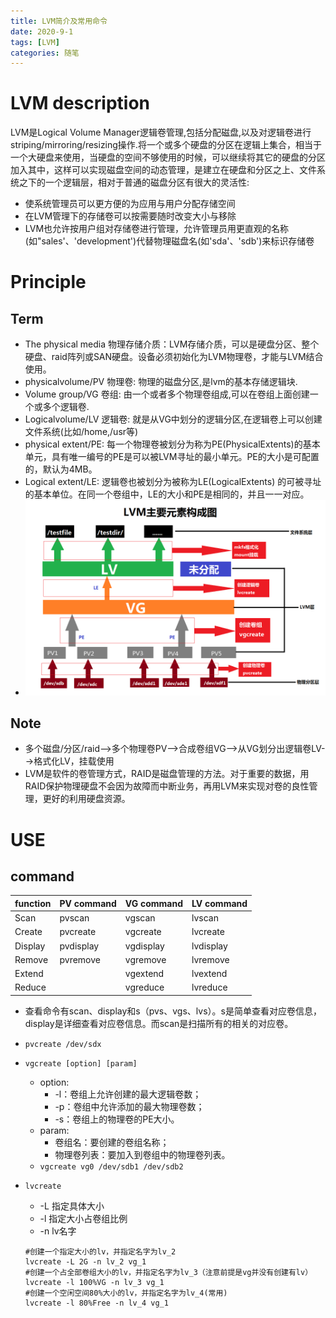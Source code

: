 ```yaml
---
title: LVM简介及常用命令
date: 2020-9-1
tags: [LVM]
categories: 随笔
---
```


# LVM description
LVM是Logical Volume Manager逻辑卷管理,包括分配磁盘,以及对逻辑卷进行striping/mirroring/resizing操作.将一个或多个硬盘的分区在逻辑上集合，相当于一个大硬盘来使用，当硬盘的空间不够使用的时候，可以继续将其它的硬盘的分区加入其中，这样可以实现磁盘空间的动态管理，是建立在硬盘和分区之上、文件系统之下的一个逻辑层，相对于普通的磁盘分区有很大的灵活性:

- 使系统管理员可以更方便的为应用与用户分配存储空间
- 在LVM管理下的存储卷可以按需要随时改变大小与移除
-  LVM也允许按用户组对存储卷进行管理，允许管理员用更直观的名称(如"sales'、'development')代替物理磁盘名(如'sda'、'sdb')来标识存储卷

# Principle
## Term
- The physical media 物理存储介质：LVM存储介质，可以是硬盘分区、整个硬盘、raid阵列或SAN硬盘。设备必须初始化为LVM物理卷，才能与LVM结合使用。
- physicalvolume/PV 物理卷: 物理的磁盘分区,是lvm的基本存储逻辑块.
- Volume group/VG 卷组: 由一个或者多个物理卷组成,可以在卷组上面创建一个或多个逻辑卷.
- Logicalvolume/LV 逻辑卷: 就是从VG中划分的逻辑分区,在逻辑卷上可以创建文件系统(比如/home,/usr等)
- physical extent/PE: 每一个物理卷被划分为称为PE(PhysicalExtents)的基本单元，具有唯一编号的PE是可以被LVM寻址的最小单元。PE的大小是可配置的，默认为4MB。
- Logical extent/LE: 逻辑卷也被划分为被称为LE(LogicalExtents) 的可被寻址的基本单位。在同一个卷组中，LE的大小和PE是相同的，并且一一对应。
- ![](./LVM/lvm_structure.png)
## Note
- 多个磁盘/分区/raid-->多个物理卷PV-->合成卷组VG-->从VG划分出逻辑卷LV-->格式化LV，挂载使用
- LVM是软件的卷管理方式，RAID是磁盘管理的方法。对于重要的数据，用RAID保护物理硬盘不会因为故障而中断业务，再用LVM来实现对卷的良性管理，更好的利用硬盘资源。

# USE
## command
|function|PV command|VG command|LV command|
|-|-|-|-|
|Scan|pvscan|vgscan|lvscan|
|Create|pvcreate|vgcreate|lvcreate|
|Display|pvdisplay|vgdisplay|lvdisplay|
|Remove|pvremove|vgremove|lvremove|
|Extend||vgextend|lvextend|
|Reduce||vgreduce|lvreduce|
- 查看命令有scan、display和s（pvs、vgs、lvs）。s是简单查看对应卷信息，display是详细查看对应卷信息。而scan是扫描所有的相关的对应卷。

- `pvcreate /dev/sdx`
- `vgcreate [option] [param]`
    - option: 
        - -l：卷组上允许创建的最大逻辑卷数；
        - -p：卷组中允许添加的最大物理卷数；
        - -s：卷组上的物理卷的PE大小。
    - param:
        - 卷组名：要创建的卷组名称；
        - 物理卷列表：要加入到卷组中的物理卷列表。
    - `vgcreate vg0 /dev/sdb1 /dev/sdb2  `
- `lvcreate`
    - -L 指定具体大小
    - -l 指定大小占卷组比例
    - -n lv名字
    ```shell
    #创建一个指定大小的lv，并指定名字为lv_2
    lvcreate -L 2G -n lv_2 vg_1
    #创建一个占全部卷组大小的lv，并指定名字为lv_3（注意前提是vg并没有创建有lv）
    lvcreate -l 100%VG -n lv_3 vg_1
    #创建一个空闲空间80%大小的lv，并指定名字为lv_4(常用)
    lvcreate -l 80%Free -n lv_4 vg_1
    ```
